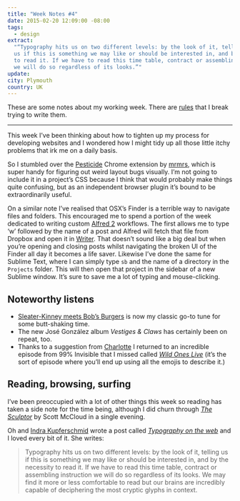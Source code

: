 ```yaml
---
title: "Week Notes #4"
date: 2015-02-20 12:09:00 -08:00
tags:
  - design
extract:
  "“Typography hits us on two different levels: by the look of it, telling
  us if this is something we may like or should be interested in, and by the necessity
  to read it. If we have to read this time table, contract or assembling instruction
  we will do so regardless of its looks.”"
update:
city: Plymouth
country: UK
---
```


These are some notes about my working week. There are [rules](https://twitter.com/robinrendle/status/561255710567460865) that I break trying to write them.

---

This week I’ve been thinking about how to tighten up my process for developing websites and I wondered how I might tidy up all those little itchy problems that irk me on a daily basis.

So I stumbled over the [Pesticide](http://pesticide.io/) Chrome extension by [mrmrs](http://mrmrs.cc/), which is super handy for figuring out weird layout bugs visually. I’m not going to include it in a project’s CSS because I think that would probably make things quite confusing, but as an independent browser plugin it’s bound to be extraordinarily useful.

On a similar note I’ve realised that OSX’s Finder is a terrible way to navigate files and folders. This encouraged me to spend a portion of the week dedicated to writing custom [Alfred 2](www.alfredapp.com) workflows. The first allows me to type ‘w’ followed by the name of a post and Alfred will fetch that file from Dropbox and open it in [Writer](https://ia.net/writer/mac/). That doesn’t sound like a big deal but when you’re opening and closing posts whilst navigating the broken UI of the Finder all day it becomes a life saver. Likewise I’ve done the same for Sublime Text, where I can simply type `sb` and the name of a directory in the `Projects` folder. This will then open that project in the sidebar of a new Sublime window. It’s sure to save me a lot of typing and mouse-clicking.

## Noteworthy listens

- [Sleater-Kinney meets Bob’s Burgers](https://www.youtube.com/watch?v=Kc1htX3q-F0) is now my classic go-to tune for some butt-shaking time.
- The new José González album _Vestiges & Claws_ has certainly been on repeat, too.
- Thanks to a suggestion from [Charlotte](http://twitter.com/charlotte_dann) I returned to an incredible episode from 99% Invisible that I missed called [_Wild Ones Live_](http://99percentinvisible.org/episode/wild-ones-live/) (it’s the sort of episode where you’ll end up using all the emojis to describe it.)

## Reading, browsing, surfing

I’ve been preoccupied with a lot of other things this week so reading has taken a side note for the time being, although I did churn through [_The Sculptor_](http://scottmccloud.com/category/the-sculptor/) by Scott McCloud in a single evening.

Oh and [Indra Kupferschmid](https://twitter.com/kupfers) wrote a post called [_Typography on the web_](http://kupferschrift.de/cms/2015/02/typography-on-the-web/) and I loved every bit of it. She writes:

> Typography hits us on two different levels: by the look of it, telling us if this is something we may like or should be interested in, and by the necessity to read it. If we have to read this time table, contract or assembling instruction we will do so regardless of its looks. We may find it more or less comfortable to read but our brains are incredibly capable of deciphering the most cryptic glyphs in context.
